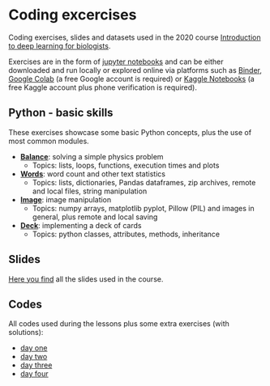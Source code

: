 # Coding excercises
Coding exercises, slides and datasets used in the 2020 course [Introduction to deep learning for biologists](https://www.physalia-courses.org/courses-workshops/course67/).

Exercises are in the form of [jupyter notebooks](https://jupyter.org/) and can be either downloaded and run locally or explored online via platforms such as [Binder](https://mybinder.org/), [Google Colab](https://colab.research.google.com/) (a free Google account is required) or [Kaggle Notebooks](https://www.kaggle.com/notebooks) (a free Kaggle account plus phone verification is required).

## Python - basic skills

These exercises showcase some basic Python concepts, plus the use of most common modules. 

- [**Balance**](python/balance.ipynb): solving a simple physics problem
    - Topics: lists, loops, functions, execution times and plots
- [**Words**](python/words.ipynb): word count and other text statistics
    - Topics: lists, dictionaries, Pandas dataframes, zip archives, remote and local files, string manipulation
- [**Image**](python/image.ipynb): image manipulation
    - Topics: numpy arrays, matplotlib pyplot, Pillow (PIL) and images in general, plus remote and local saving
- [**Deck**](python/deck.ipynb): implementing a deck of cards
    - Topics: python classes, attributes, methods, inheritance

## Slides

[Here you find](slides) all the slides used in the course.

## Codes

All codes used during the lessons plus some extra exercises (with solutions):

- [day one](lab_day1/)
- [day two](lab_day2/)
- [day three](lab_day3/)
- [day four](lab_day4/)




